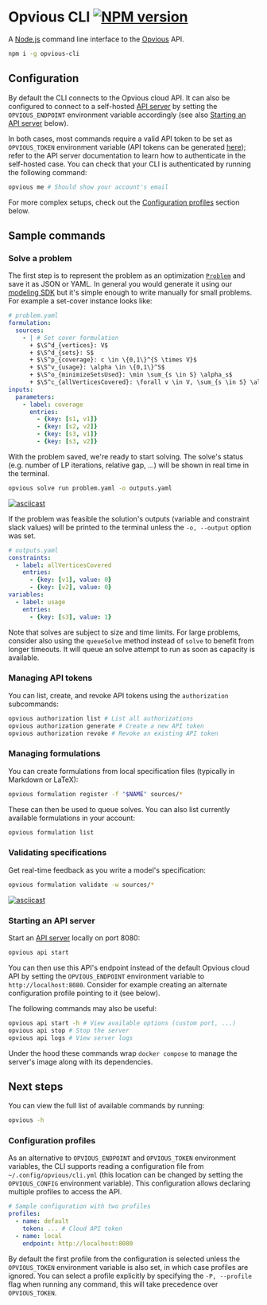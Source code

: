 # Opvious CLI [![NPM version](https://img.shields.io/npm/v/opvious-cli.svg)](https://www.npmjs.com/package/opvious-cli)

A [Node.js][] command line interface to the [Opvious][] API.

```sh
npm i -g opvious-cli
```

## Configuration

By default the CLI connects to the Opvious cloud API. It can also be configured
to connect to a self-hosted [API server][] by setting the `OPVIOUS_ENDPOINT`
environment variable accordingly (see also
[Starting an API server](#starting-an-api-server) below).

In both cases, most commands require a valid API token to be set as
`OPVIOUS_TOKEN` environment variable (API tokens can be generated
[here][authorizations]); refer to the API server documentation to learn how to
authenticate in the self-hosted case. You can check that your CLI is
authenticated by running the following command:

```sh
opvious me # Should show your account's email
```

For more complex setups, check out the [Configuration
profiles](#configuration-profiles) section below.


## Sample commands

### Solve a problem

The first step is to represent the problem as an optimization
[`Problem`](https://api.cloud.opvious.io/schema.json?name=Problem) and save it
as JSON or YAML. In general you would generate it using our [modeling
SDK][modeling] but it's simple enough to write manually for small problems. For
example a set-cover instance looks like:

```yaml
# problem.yaml
formulation:
  sources:
    - | # Set cover formulation
      + $\S^d_{vertices}: V$
      + $\S^d_{sets}: S$
      + $\S^p_{coverage}: c \in \{0,1\}^{S \times V}$
      + $\S^v_{usage}: \alpha \in \{0,1\}^S$
      + $\S^o_{minimizeSetsUsed}: \min \sum_{s \in S} \alpha_s$
      + $\S^c_{allVerticesCovered}: \forall v \in V, \sum_{s \in S} \alpha_s c_{s, v} \geq 1$
inputs:
  parameters:
    - label: coverage
      entries:
        - {key: [s1, v1]}
        - {key: [s2, v2]}
        - {key: [s3, v1]}
        - {key: [s3, v2]}
```

With the problem saved, we're ready to start solving. The solve's status (e.g.
number of LP iterations, relative gap, ...) will be shown in real time in the
terminal.

```sh
opvious solve run problem.yaml -o outputs.yaml
```

[![asciicast](https://asciinema.org/a/n4AiNKhUY22i1A9VhPF06c1wp.svg)](https://asciinema.org/a/n4AiNKhUY22i1A9VhPF06c1wp)

If the problem was feasible the solution's outputs (variable and constraint
slack values) will be printed to the terminal unless the `-o, --output` option
was set.

```yaml
# outputs.yaml
constraints:
  - label: allVerticesCovered
    entries:
      - {key: [v1], value: 0}
      - {key: [v2], value: 0}
variables:
  - label: usage
    entries:
      - {key: [s3], value: 1}
```

Note that solves are subject to size and time limits. For large problems,
consider also using the `queueSolve` method instead of `solve` to benefit from
longer timeouts. It will queue an solve attempt to run as soon as capacity is
available.


### Managing API tokens

You can list, create, and revoke API tokens using the `authorization`
subcommands:

```sh
opvious authorization list # List all authorizations
opvious authorization generate # Create a new API token
opvious authorization revoke # Revoke an existing API token
```


### Managing formulations

You can create formulations from local specification files (typically in
Markdown or LaTeX):

```sh
opvious formulation register -f "$NAME" sources/*
```

These can then be used to queue solves. You can also list currently available
formulations in your account:

```sh
opvious formulation list
```


### Validating specifications

Get real-time feedback as you write a model's specification:

```sh
opvious formulation validate -w sources/*
```

[![asciicast](https://asciinema.org/a/KZ9KqW6S4n6CR9PrEOrxfPIUy.svg)](https://asciinema.org/a/KZ9KqW6S4n6CR9PrEOrxfPIUy)


### Starting an API server

Start an [API server][] locally on port 8080:

```sh
opvious api start
```

You can then use this API's endpoint instead of the default Opvious cloud API by
setting the `OPVIOUS_ENDPOINT` environment variable to `http://localhost:8080`.
Consider for example creating an alternate configuration profile pointing to it
(see below).

The following commands may also be useful:

```sh
opvious api start -h # View available options (custom port, ...)
opvious api stop # Stop the server
opvious api logs # View server logs
```

Under the hood these commands wrap `docker compose` to manage the server's image
along with its dependencies.


## Next steps

You can view the full list of available commands by running:

```sh
opvious -h
```

### Configuration profiles

As an alternative to `OPVIOUS_ENDPOINT` and `OPVIOUS_TOKEN` environment
variables, the CLI supports reading a configuration file from
`~/.config/opvious/cli.yml` (this location can be changed by setting the
`OPVIOUS_CONFIG` environment variable). This configuration allows declaring
multiple profiles to access the API.

```yaml
# Sample configuration with two profiles
profiles:
  - name: default
    token: ... # Cloud API token
  - name: local
    endpoint: http://localhost:8080
```

By default the first profile from the configuration is selected unless the
`OPVIOUS_TOKEN` environment variable is also set, in which case profiles are
ignored. You can select a profile explicitly by specifying the `-P, --profile`
flag when running any command, this will take precedence over `OPVIOUS_TOKEN`.


[Node.js]: https://nodejs.org
[Opvious]: https://www.opvious.io
[authorizations]: https://hub.cloud.opvious.io/authorizations
[API server]: https://hub.docker.com/r/opvious/api-server
[modeling]: https://opvious.readthedocs.io/en/stable/modeling.html

